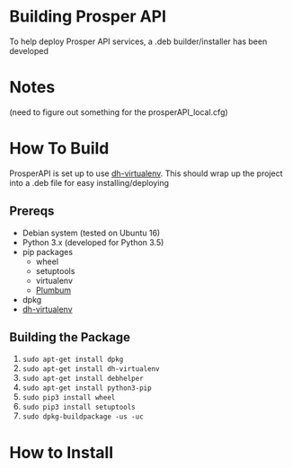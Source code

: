 # Building Prosper API
To help deploy Prosper API services, a .deb builder/installer has been developed

# Notes

(need to figure out something for the prosperAPI_local.cfg)

# How To Build
ProsperAPI is set up to use [dh-virtualenv](http://dh-virtualenv.readthedocs.io/en/latest/index.html).  This should wrap up the project into a .deb file for easy installing/deploying

## Prereqs
* Debian system (tested on Ubuntu 16)
* Python 3.x (developed for Python 3.5)
* pip packages
    * wheel
    * setuptools
    * virtualenv
    * [Plumbum](https://plumbum.readthedocs.io/en/latest/)
* dpkg
* [dh-virtualenv](http://dh-virtualenv.readthedocs.io/en/latest/index.html)

## Building the Package

1. `sudo apt-get install dpkg`
2. `sudo apt-get install dh-virtualenv`
3. `sudo apt-get install debhelper`
4. `sudo apt-get install python3-pip`
5. `sudo pip3 install wheel`
6. `sudo pip3 install setuptools`
7. `sudo dpkg-buildpackage -us -uc`

# How to Install

